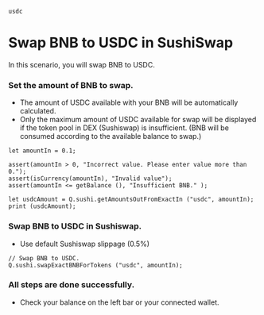 ```meta-Currency
usdc
```

# Swap BNB to USDC in SushiSwap

In this scenario, you will swap BNB to USDC.

### Set the amount of BNB to swap.

- The amount of USDC available with your BNB will be automatically calculated.
- Only the maximum amount of USDC available for swap will be displayed if the token pool in DEX (Sushiswap) is insufficient. (BNB will be consumed according to the available balance to swap.)

```input-Dynamic BNB
let amountIn = 0.1;
```

```input-Verify
assert(amountIn > 0, "Incorrect value. Please enter value more than 0.");
assert(isCurrency(amountIn), "Invalid value");
assert(amountIn <= getBalance (), "Insufficient BNB." );
```

```output-Dynamic USDC
let usdcAmount = Q.sushi.getAmountsOutFromExactIn ("usdc", amountIn);
print (usdcAmount);
```

### Swap BNB to USDC in Sushiswap.

- Use default Sushiswap slippage (0.5%)

```taster
// Swap BNB to USDC.
Q.sushi.swapExactBNBForTokens ("usdc", amountIn);
```

### All steps are done successfully.

- Check your balance on the left bar or your connected wallet.
